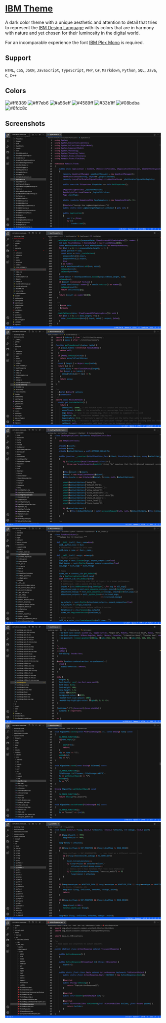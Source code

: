 # [IBM Theme](https://marketplace.visualstudio.com/items?itemName=marvinengelmann.ibm-theme)
A dark color theme with a unique aesthetic and attention to detail that tries to represent the [IBM Design Language](https://www.ibm.com/design/language/) with its colors that are in harmony with nature and yet chosen for their luminosity in the digital world.

For an incomparable experience the font [IBM Plex Mono](https://github.com/IBM/plex) is required.

## Support
`HTML`, `CSS`, `JSON`, `JavaScript`, `TypeScript`, `PHP`, `C#`, `Markdown`, `Python`, `SQL`, `Java`, `C`, `C++`

## Colors
![#ff8389](https://via.placeholder.com/64/ff8389/000000?text=+)
![#ff7eb6](https://via.placeholder.com/64/ff7eb6/000000?text=+)
![#a56eff](https://via.placeholder.com/64/a56eff/000000?text=+)
![#4589ff](https://via.placeholder.com/64/4589ff/000000?text=+)
![#33b1ff](https://via.placeholder.com/64/33b1ff/000000?text=+)
![#08bdba](https://via.placeholder.com/64/08bdba/000000?text=+)
![#6fdc8c](https://via.placeholder.com/64/6fdc8c/000000?text=+)

## Screenshots
![ScreenShot](https://raw.githubusercontent.com/marvinengelmann/vsc-ibm-theme/master/screenshots/cs.png)  
![ScreenShot](https://raw.githubusercontent.com/marvinengelmann/vsc-ibm-theme/master/screenshots/ts.png)
![ScreenShot](https://raw.githubusercontent.com/marvinengelmann/vsc-ibm-theme/master/screenshots/js.png)
![ScreenShot](https://raw.githubusercontent.com/marvinengelmann/vsc-ibm-theme/master/screenshots/php.png)
![ScreenShot](https://raw.githubusercontent.com/marvinengelmann/vsc-ibm-theme/master/screenshots/py.png)
![ScreenShot](https://raw.githubusercontent.com/marvinengelmann/vsc-ibm-theme/master/screenshots/css.png)
![ScreenShot](https://raw.githubusercontent.com/marvinengelmann/vsc-ibm-theme/master/screenshots/cpp.png)
![ScreenShot](https://raw.githubusercontent.com/marvinengelmann/vsc-ibm-theme/master/screenshots/c.png)
![ScreenShot](https://raw.githubusercontent.com/marvinengelmann/vsc-ibm-theme/master/screenshots/java.png)